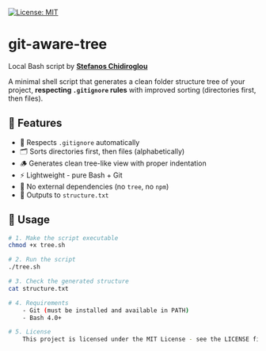 [![License: MIT](https://img.shields.io/badge/License-MIT-yellow.svg)](https://opensource.org/licenses/MIT)

# git-aware-tree

Local Bash script by **[Stefanos Chidiroglou](https://github.com/BestevenS)**

A minimal shell script that generates a clean folder structure tree of your project, **respecting `.gitignore` rules** with improved sorting (directories first, then files).

## 🌟 Features

- 🧠 Respects `.gitignore` automatically
- 🗂️ Sorts directories first, then files (alphabetically)
- 🪵 Generates clean tree-like view with proper indentation
- ⚡ Lightweight - pure Bash + Git
- 🧼 No external dependencies (no `tree`, no `npm`)
- 📁 Outputs to `structure.txt`

## 🚀 Usage

```bash
# 1. Make the script executable
chmod +x tree.sh

# 2. Run the script
./tree.sh

# 3. Check the generated structure
cat structure.txt

# 4. Requirements
    - Git (must be installed and available in PATH)
    - Bash 4.0+

# 5. License
    This project is licensed under the MIT License - see the LICENSE file for details.
